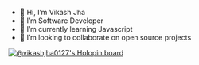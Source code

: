 - 👋 Hi, I’m Vikash Jha
- 👀 I’m Software Developer
- 🌱 I’m currently learning Javascript
- 💞️ I’m looking to collaborate on open source projects

[![@vikashjha0127's Holopin board](https://holopin.io/api/user/board?user=vikashjha0127)](https://holopin.io/@vikashjha0127)
<!--            CONTAINS PINS
 [![@vikashjha0127's Holopin board](https://holopin.io/api/user/board?user=vikashjha0127)](https://holopin.io/@vikashjha0127)


<a href="https://makers.appwrite.io/vikashjha012">
    <img src="https://appwrite.io/cards/makers/vikashjha012" alt="vikashjha012's Maker Card" />
</a>
VIKASHJHA012/VIKASHJHA012 is a ✨ special ✨ repository because its `README.md` (this file) appears on your GitHub profile.
You can click the Preview link to take a look at your changes.
--->
